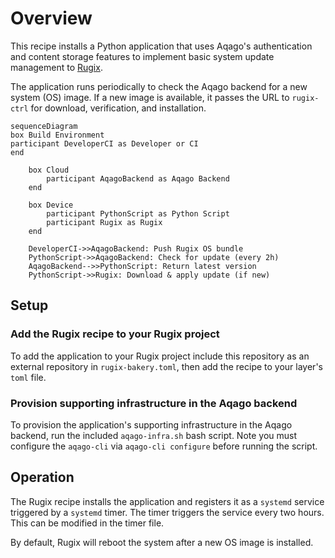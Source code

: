 # Overview

This recipe installs a Python application that uses Aqago's authentication and
content storage features to implement basic system update management to
[Rugix](https://oss.silitics.com/rugix).

The application runs periodically to check the Aqago backend for a new system
(OS) image. If a new image is available, it passes the URL to `rugix-ctrl` for
download, verification, and installation.

```mermaid
sequenceDiagram
box Build Environment
participant DeveloperCI as Developer or CI
end

    box Cloud
        participant AqagoBackend as Aqago Backend
    end

    box Device
        participant PythonScript as Python Script
        participant Rugix as Rugix
    end

    DeveloperCI->>AqagoBackend: Push Rugix OS bundle
    PythonScript->>AqagoBackend: Check for update (every 2h)
    AqagoBackend-->>PythonScript: Return latest version
    PythonScript->>Rugix: Download & apply update (if new)

```

## Setup

### Add the Rugix recipe to your Rugix project

To add the application to your Rugix project include this repository as an
external repository in `rugix-bakery.toml`, then add the recipe to your layer's
`toml` file.

### Provision supporting infrastructure in the Aqago backend

To provision the application's supporting infrastructure in the Aqago backend,
run the included `aqago-infra.sh` bash script. Note you must configure the
`aqago-cli` via `aqago-cli configure` before running the script.

## Operation

The Rugix recipe installs the application and registers it as a `systemd`
service triggered by a `systemd` timer. The timer triggers the service every two
hours. This can be modified in the timer file.

By default, Rugix will reboot the system after a new OS image is installed.
